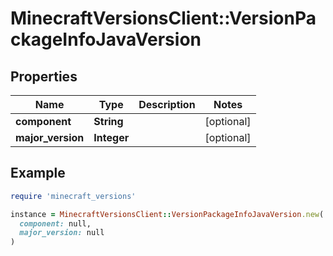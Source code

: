 # MinecraftVersionsClient::VersionPackageInfoJavaVersion

## Properties

| Name | Type | Description | Notes |
| ---- | ---- | ----------- | ----- |
| **component** | **String** |  | [optional] |
| **major_version** | **Integer** |  | [optional] |

## Example

```ruby
require 'minecraft_versions'

instance = MinecraftVersionsClient::VersionPackageInfoJavaVersion.new(
  component: null,
  major_version: null
)
```

